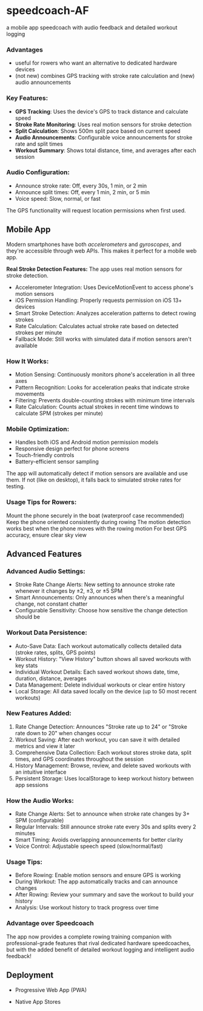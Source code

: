# speedcoach-AF
a mobile app speedcoach with audio feedback and detailed workout logging

### Advantages
- useful for rowers who want an alternative to dedicated hardware devices
- (not new) combines GPS tracking with stroke rate calculation and (new) audio announcements


### Key Features:
- **GPS Tracking**: Uses the device's GPS to track distance and calculate speed
- **Stroke Rate Monitoring**: Uses real motion sensors for stroke detection
- **Split Calculation**: Shows 500m split pace based on current speed
- **Audio Announcements**: Configurable voice announcements for stroke rate and split times
- **Workout Summary**: Shows total distance, time, and averages after each session


### Audio Configuration:
- Announce stroke rate: Off, every 30s, 1 min, or 2 min
- Announce split times: Off, every 1 min, 2 min, or 5 min
- Voice speed: Slow, normal, or fast

The GPS functionality will request location permissions when first used.


## Mobile App

Modern smartphones have both _accelerometers_ and _gyroscopes_, and they're accessible through web APIs. This makes it perfect for a mobile web app.

**Real Stroke Detection Features:** The app uses real motion sensors for stroke detection.
- Accelerometer Integration: Uses DeviceMotionEvent to access phone's motion sensors
- iOS Permission Handling: Properly requests permission on iOS 13+ devices
- Smart Stroke Detection: Analyzes acceleration patterns to detect rowing strokes
- Rate Calculation: Calculates actual stroke rate based on detected strokes per minute
- Fallback Mode: Still works with simulated data if motion sensors aren't available

### How It Works:

- Motion Sensing: Continuously monitors phone's acceleration in all three axes
- Pattern Recognition: Looks for acceleration peaks that indicate stroke movements
- Filtering: Prevents double-counting strokes with minimum time intervals
- Rate Calculation: Counts actual strokes in recent time windows to calculate SPM (strokes per minute)

### Mobile Optimization:

- Handles both iOS and Android motion permission models
- Responsive design perfect for phone screens
- Touch-friendly controls
- Battery-efficient sensor sampling

The app will automatically detect if motion sensors are available and use them. If not (like on desktop), it falls back to simulated stroke rates for testing.

### Usage Tips for Rowers:

Mount the phone securely in the boat (waterproof case recommended)
Keep the phone oriented consistently during rowing
The motion detection works best when the phone moves with the rowing motion
For best GPS accuracy, ensure clear sky view


## Advanced Features

### Advanced Audio Settings:

- Stroke Rate Change Alerts: New setting to announce stroke rate whenever it changes by ±2, ±3, or ±5 SPM
- Smart Announcements: Only announces when there's a meaningful change, not constant chatter
- Configurable Sensitivity: Choose how sensitive the change detection should be

### Workout Data Persistence:

- Auto-Save Data: Each workout automatically collects detailed data (stroke rates, splits, GPS points)
- Workout History: "View History" button shows all saved workouts with key stats
- Individual Workout Details: Each saved workout shows date, time, duration, distance, averages
- Data Management: Delete individual workouts or clear entire history
- Local Storage: All data saved locally on the device (up to 50 most recent workouts)

### New Features Added:

1. Rate Change Detection: Announces "Stroke rate up to 24" or "Stroke rate down to 20" when changes occur
2. Workout Saving: After each workout, you can save it with detailed metrics and view it later
3. Comprehensive Data Collection: Each workout stores stroke data, split times, and GPS coordinates throughout the session
4. History Management: Browse, review, and delete saved workouts with an intuitive interface
5. Persistent Storage: Uses localStorage to keep workout history between app sessions

### How the Audio Works:

- Rate Change Alerts: Set to announce when stroke rate changes by 3+ SPM (configurable)
- Regular Intervals: Still announce stroke rate every 30s and splits every 2 minutes
- Smart Timing: Avoids overlapping announcements for better clarity
- Voice Control: Adjustable speech speed (slow/normal/fast)

###  Usage Tips:

- Before Rowing: Enable motion sensors and ensure GPS is working
- During Workout: The app automatically tracks and can announce changes
- After Rowing: Review your summary and save the workout to build your history
- Analysis: Use workout history to track progress over time

### Advantage over Speedcoach
The app now provides a complete rowing training companion with professional-grade features that rival dedicated hardware speedcoaches, but with the added benefit of detailed workout logging and intelligent audio feedback!


## Deployment
- Progressive Web App (PWA)

- Native App Stores
